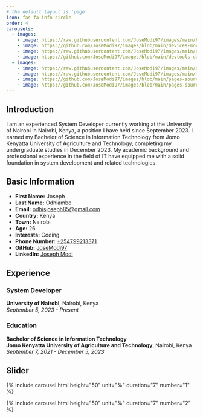 ```yaml
---
# the default layout is 'page'
icon: fas fa-info-circle
order: 4
carousels:
  - images: 
    - image: https://raw.githubusercontent.com/JoseModi97/images/main/Pool.jpg
    - image: https://github.com/JoseModi97/images/blob/main/devices-mockup.png?raw=true
    - image: https://raw.githubusercontent.com/JoseModi97/images/main/devices-mockup.png
    - image: https://github.com/JoseModi97/images/blob/main/devtools-dark.png?raw=true
  - images: 
    - image: https://raw.githubusercontent.com/JoseModi97/images/main/devtools-light.png
    - image: https://raw.githubusercontent.com/JoseModi97/images/main/mockup.png
    - image: https://github.com/JoseModi97/images/blob/main/pages-source-dark.png?raw=true
    - image: https://github.com/JoseModi97/images/blob/main/pages-source-light.png?raw=true
---
```


## Introduction
I am an experienced System Developer currently working at the University of Nairobi in Nairobi, Kenya, a position I have held since September 2023. I earned my Bachelor of Science in Information Technology from Jomo Kenyatta University of Agriculture and Technology, completing my undergraduate studies in December 2023. My academic background and professional experience in the field of IT have equipped me with a solid foundation in system development and related technologies.

## Basic Information
- **First Name:** Joseph
- **Last Name:** Odhiambo
- **Email:** [odhisjoseph85@gmail.com](mailto:odhisjoseph85@gmail.com)
- **Country:** Kenya
- **Town:** Nairobi
- **Age:** 26
- **Interests:** Coding
- **Phone Number:** [+254799213371](tel:+254799213371)
- **GitHub:** [JoseModi97](https://github.com/JoseModi97)
- **LinkedIn:** [Joseph Modi](https://www.linkedin.com/in/joseph-modi-655856200/)

## Experience
### System Developer
**University of Nairobi**, Nairobi, Kenya  
*September 5, 2023 - Present*

### Education
**Bachelor of Science in Information Technology**  
**Jomo Kenyatta University of Agriculture and Technology**, Nairobi, Kenya  
*September 7, 2021 - December 5, 2023*


## Slider
  {% include carousel.html height="50" unit="%" duration="7" number="1" %}

  {% include carousel.html height="50" unit="%" duration="7" number="2" %}
